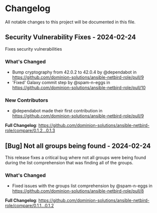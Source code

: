 # Changelog

All notable changes to this project will be documented in this file.

## Security Vulnerability Fixes - 2024-02-24

Fixes security vulnerabilities

### What's Changed

* Bump cryptography from 42.0.2 to 42.0.4 by @dependabot in https://github.com/dominion-solutions/ansible-netbird-role/pull/9
* 'Fixed' Galaxy commit step by @spam-n-eggs in https://github.com/dominion-solutions/ansible-netbird-role/pull/10

### New Contributors

* @dependabot made their first contribution in https://github.com/dominion-solutions/ansible-netbird-role/pull/9

**Full Changelog**: https://github.com/dominion-solutions/ansible-netbird-role/compare/0.1.2...0.1.3

## [Bug] Not all groups being found - 2024-02-24

This release fixes a critical bug where not all groups were being found during the list comprehension that was finding all of the groups.

### What's Changed

* Fixed issues with the groups list comprehension by @spam-n-eggs in https://github.com/dominion-solutions/ansible-netbird-role/pull/8

**Full Changelog**: https://github.com/dominion-solutions/ansible-netbird-role/compare/0.1.1...0.1.2
